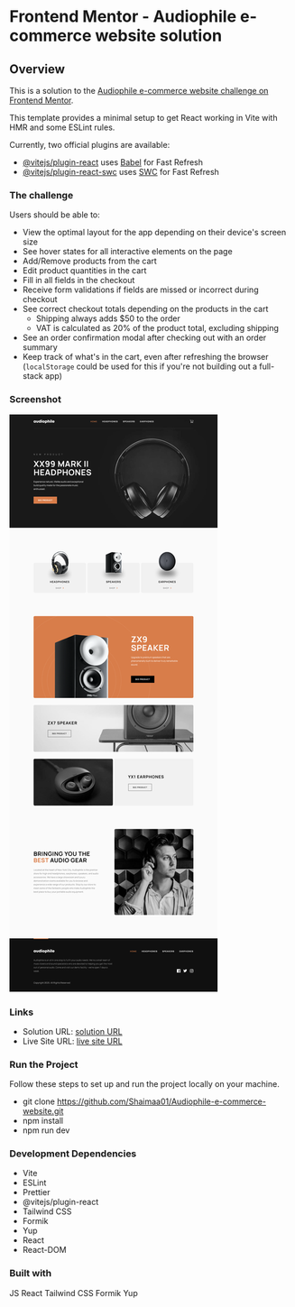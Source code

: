 # Frontend Mentor - Audiophile e-commerce website solution

## Overview

This is a solution to the [Audiophile e-commerce website challenge on Frontend Mentor](https://www.frontendmentor.io/challenges/audiophile-ecommerce-website-C8cuSd_wx).

This template provides a minimal setup to get React working in Vite with HMR and some ESLint rules.

Currently, two official plugins are available:

- [@vitejs/plugin-react](https://github.com/vitejs/vite-plugin-react/blob/main/packages/plugin-react/README.md) uses [Babel](https://babeljs.io/) for Fast Refresh
- [@vitejs/plugin-react-swc](https://github.com/vitejs/vite-plugin-react-swc) uses [SWC](https://swc.rs/) for Fast Refresh

### The challenge

Users should be able to:

- View the optimal layout for the app depending on their device's screen size
- See hover states for all interactive elements on the page
- Add/Remove products from the cart
- Edit product quantities in the cart
- Fill in all fields in the checkout
- Receive form validations if fields are missed or incorrect during checkout
- See correct checkout totals depending on the products in the cart
  - Shipping always adds $50 to the order
  - VAT is calculated as 20% of the product total, excluding shipping
- See an order confirmation modal after checking out with an order summary
- Keep track of what's in the cart, even after refreshing the browser (`localStorage` could be used for this if you're not building out a full-stack app)

### Screenshot

![](/public/Screenshot%202025-02-07%20at%2015-38-50%20audiophile.png)

### Links

- Solution URL: [ solution URL ](https://github.com/Shaimaa01/Audiophile-e-commerce-website/tree/main)
- Live Site URL: [ live site URL ](https://audiophile-e-commerce-website-taupe.vercel.app/)

### Run the Project

Follow these steps to set up and run the project locally on your machine.

- git clone https://github.com/Shaimaa01/Audiophile-e-commerce-website.git
- npm install
- npm run dev

### Development Dependencies  

- Vite  
- ESLint  
- Prettier  
- @vitejs/plugin-react  
- Tailwind CSS  
- Formik  
- Yup 
- React
- React-DOM 


### Built with

JS
React
Tailwind CSS
Formik
Yup
